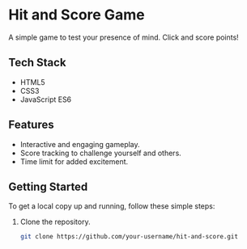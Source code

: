 # Hit and Score Game

A simple game to test your presence of mind. Click and score points!

## Tech Stack

- HTML5
- CSS3
- JavaScript ES6

## Features

- Interactive and engaging gameplay.
- Score tracking to challenge yourself and others.
- Time limit for added excitement.

## Getting Started

To get a local copy up and running, follow these simple steps:

1. Clone the repository.
   ```sh
   git clone https://github.com/your-username/hit-and-score.git
